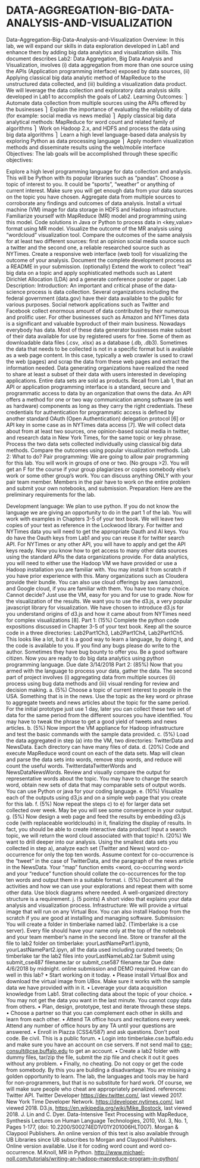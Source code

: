 # DATA-AGGREGATION-BIG-DATA-ANALYSIS-AND-VISUALIZATION


Data-Aggregation-Big-Data-Analysis-and-Visualization
Overview: In this lab, we will expand our skills in data exploration developed in Lab1 and enhance them by adding big data analytics and visualization skills. This document describes Lab2: Data Aggregation, Big Data Analysis and Visualization, involves (i) data aggregation from more than one source using the APIs (Application programming interface) exposed by data sources, (ii) Applying classical big data analytic method of MapReduce to the unstructured data collected, and (iii) building a visualization data product. We will leverage the data collection and exploratory data analysis skills developed in Lab1 to accomplish the goals of Lab2. Learning Outcomes: ⎫	Automate data collection from multiple sources using the APIs offered by the businesses ⎫	Explain the importance of evaluating the reliability of data (for example: social media vs news media) ⎫	Apply classical big data analytical methods: MapReduce for word count and related family of algorithms ⎫	Work on Hadoop 2.x, and HDFS and process the data using big data algorithms ⎫	Learn a high level language-based data analysis by exploring Python as data processing language ⎫	Apply modern visualization methods and disseminate results using the web/mobile interface Objectives: The lab goals will be accomplished through these specific objectives:

Explore a high level programming language for data collection and analysis. This will be Python with its popular libraries such as “pandas”.
Choose a topic of interest to you. It could be “sports”, “weather” or anything of current interest. Make sure you will get enough data from your data sources on the topic you have chosen.
Aggregate data from multiple sources to corroborate any findings and outcomes of data analysis.
Install a virtual machine (VM) image for data storage in HDFS and Hadoop infrastructure.
Familiarize yourself with MapReduce (MR) model and programming using this model.
Code solutions in Java or Python to process data in <key,value> format using MR model.
Visualize the outcome of the MR analysis using “wordcloud” visualization tool.
Compare the outcomes of the same analysis for at least two different sources: first an opinion social media source such a twitter and the second one, a reliable researched source such as NYTimes.
Create a responsive web interface (web tool) for visualizing the outcome of your analysis.
Document the complete development process as a README in your submission.
(optionally) Extend the work to collect “real” big data on a topic and apply sophisticated methods such as Latent Dirichlet Allocation (LDA) and a generate conference poster or paper. Lab Description: Introduction: An important and critical phase of the data-science process is data collection. Several organizations including the federal government (data.gov) have their data available to the public for various purposes. Social network applications such as Twitter and Facebook collect enormous amount of data contributed by their numerous and prolific user. For other businesses such as Amazon and NYTimes data is a significant and valuable byproduct of their main business. Nowadays everybody has data. Most of these data generator businesses make subset of their data available for use by registered users for free. Some of them as downloadable data files (.csv, .xlsx) as a database (.db, .db3). Sometimes the data that needs to be collected is not in a specific format but is available as a web page content. In this case, typically a web crawler is used to crawl the web (pages) and scrap the data from these web pages and extract the information needed. Data generating organizations have realized the need to share at least a subset of their data with users interested in developing applications. Entire data sets are sold as products. Recall from Lab 1, that an API or application programming interface is a standard, secure and programmatic access to data by an organization that owns the data. An API offers a method for one or two way communication among software (as well as hardware) components as long as they carry the right credentials. These credentials for authentication for programmatic access is defined by another standard OAuth (Open Authentication) delegation protocol [6] or API key in some case as in NYTimes data access [7].
We will collect data about from at least two sources, one opinion-based social media in twitter, and research data in New York Times, for the same topic or key phrase. Process the two data sets collected individually using classical big data methods. Compare the outcomes using popular visualization methods. Lab 2: What to do? Pair programming: We are going to allow pair programming for this lab. You will work in groups of one or two. (No groups >2). You will get an F for the course if your group plagiarizes or copies somebody else’s work or some other group’s work. You can discuss anything ONLY with your pair team member. Members in the pair have to work on the entire problem and submit your own notebooks, and submission. Preparation: Here are the preliminary requirements for the lab.

Development language: We plan to use python. If you do not know the language we are giving an opportunity to do in the part 1 of the lab. You will work with examples in Chapters 3-5 of your text book. We will leave two copies of your text as reference in the Lockwood library.
For twitter and NYTimes data you will need to get the appropriate Oauth and AI keys. You do have the Oauth keys from Lab1 and you can reuse it for twitter search API. For NYTimes or any other API, you will have to apply and get the API keys ready. Now you know how to get access to many other data sources using the standard APIs the data organizations provide.
For data analytics, you will need to either use the Hadoop VM we have provided or use a Hadoop installation you are familiar with. You may install it from scratch if you have prior experience with this. Many organizations such as Cloudera provide their bundle. You can also use cloud offerings by aws (amazon), and Google cloud, if you are familiar with them. You have too many choice. Cannot decide? Just use the VM, easy for you and for use to grade.
Now for the visualization of the results. We want you to use the d3.js, a very popular javascript library for visualization. We have chosen to introduce d3.js for you understand origins of d3.js and how it came about from NYTimes need for complex visualizations [8]. Part 1: (15%) Complete the python code expositions discussed in Chapter 3-5 of your text book. Keep all the source code in a three directories: Lab2Part1Ch3, Lab2Part1Ch4, Lab2Part1Ch5. This looks like a lot, but it is a good way to learn a language, by doing it, and the code is available to you. If you find any bugs please do write to the author. Sometimes they have bug bounty to offer you. Be a good software citizen. Now you are ready to do big data analytics using python programming language. Due date 3/14/2018 Part 2: (85%) Now that you armed with the language to process your data, gather the data. The second part of project involves (i) aggregating data from multiple sources (ii) process using bug data methods and (iii) visual rending for review and decision making. a.	(5%) Choose a topic of current interest to people in the USA. Something that is in the news. Use the topic as the key word or phrase to aggregate tweets and news articles about the topic for the same period. For the initial prototype just use 1 day, later you can collect these two set of data for the same period from the different sources you have identified. You may have to tweak the phrase to get a good yield of tweets and news articles. b.	(5%) Now import the VM appliance for Hadoop infrastructure and test the basic commands with the sample data provided. c.	(5%) Load the data aggregated in step (a) into the VM, two directories: TwitterData and NewsData. Each directory can have many files of data. d.	(20%) Code and execute MapReduce word count on each of the data sets. Map will clean and parse the data sets into words, remove stop words, and reduce will count the useful words. TwitterdataTwitterWords and NewsDataNewsWords. Review and visually compare the output for representative words about the topic. You may have to change the search word, obtain new sets of data that may comparable sets of output words. You can use Python or java for your coding language. e.	(10%) Visualize each of the outputs using d3,js and on a simple web page that you create for this lab. f. (5%) Now repeat the steps c) to e) for larger data set collected over week. May be you will see some convergence in your output. g.	(5%) Now design a web page and feed the results by embedding d3.js code (with replaceable worldclouds) in it, finalizing the display of results. In fact, you should be able to create interactive data product! Input a search topic, we will return the word cloud associated with that topic! h.	(20%) We want to drill deeper into our analysis. Using the smallest data sets you collected in step a), analyze each set (Twitter and News) word co-occurrence for only the top ten words. Assume context for co-occurrence is the “tweet” in the case of TwitterData, and the paragraph of the news article in the NewsData. Your “map” function emits <word, co-occurring word> and your “reduce” function should collate the co-occurrences for the top ten words and output them in a suitable format. i.	(5%) Document all the activities and how we can use your explorations and repeat them with some other data. Use block diagrams where needed. A well-organized directory structure is a requirement. j.	(5 points) A short video that explains your data analysis and visualization process. Infrastructure: We will provide a virtual image that will run on any Virtual Box. You can also install Hadoop from the scratch if you are good at installing and managing software. Submission:
You will create a folder in timberlake named lab2. (Timberlake is a cse server).
Every file should have your name only at the top of the notebook and your team member’s name in the second line.
Store or transfer all the file to lab2 folder on timberlake: yourLastNamePart1.ipynb, yourLastNamePart2.ipyn, all the data used including curated tweets;
On timberlake tar the lab2 files into yourLastNameLab2.tar
Submit using submit_cse487 filename.tar or submit_cse587 filename.tar Due date: 4/6/2018 by midnight. online submission and DEMO required. How can do well in this lab? •	Start working on it today. •	Please install Virtual Box and download the virtual image from UBox. Make sure it works with the sample data we have provided with in it. •	Leverage your data acquisition knowledge from Lab1. Strat collecting data about the topic of your choice. •	You may not get the data you want in the last minute. You cannot copy data from others. •	Plan, design, prototype, test and iterate through these steps. •	Choose a partner so that you can complement each other in skills and learn from each other. •	Attend TA office hours and recitations every week. Attend any number of office hours by any TA until your questions are answered. •	Enroll in Piazza (CSS4/587) and ask questions. Don’t post code. Be civil. This is a public forum. •	Login into timberlake.cse.buffalo.edu and make sure you have an account on cse servers. If not send mail to cse-consult@cse.buffalo.edu to get an account. •	Create a lab2 folder with dummy files, tar/zip the file, submit the zip file and check it out it goes without any problem. •	Finally, no cheating. Do not copy or get the code from somebody. By this you are building a disadvantage. You are missing a golden opportunity to learn. The lab, the languages and tools may be hard for non-programmers, but that is no substitute for hard work. Of course, we will make sure people who cheat are appropriately penalized. references:
Twitter API. Twitter Developer https://dev.twitter.com/, last viewed 2017.
New York Time Developer Network. https://developer.nytimes.com/, last viewed 2018.
D3.js, https://en.wikipedia.org/wiki/Mike_Bostock, last viewed 2018.
J. Lin and C. Dyer. Data-Intensive Text Processing with MapReduce, Synthesis Lectures on Human Language Technologies, 2010, Vol. 3, No. 1, Pages 1-177, (doi: 10.2200/S00274ED1V01Y201006HLT007). Morgan & Claypool Publishers. An online version of this text is also available through UB Libraries since UB subscribes to Morgan and Claypool Publishers. Online version available. Use it for coding word count and word co-occurrence.
M.Knoll, MR in Python. http://www.michael-noll.com/tutorials/writing-an-hadoop-mapreduce-program-in-python/
